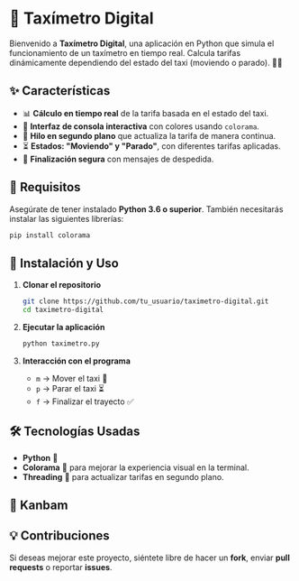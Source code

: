 # 🚖 Taxímetro Digital

Bienvenido a **Taxímetro Digital**, una aplicación en Python que simula el funcionamiento de un taxímetro en tiempo real. Calcula tarifas dinámicamente dependiendo del estado del taxi (moviendo o parado). 🚗💨

## ✨ Características

- 📊 **Cálculo en tiempo real** de la tarifa basada en el estado del taxi.
- 🎨 **Interfaz de consola interactiva** con colores usando `colorama`.
- 🔄 **Hilo en segundo plano** que actualiza la tarifa de manera continua.
- ⏳ **Estados: "Moviendo" y "Parado"**, con diferentes tarifas aplicadas.
- 🛑 **Finalización segura** con mensajes de despedida.

## 📌 Requisitos

Asegúrate de tener instalado **Python 3.6 o superior**. También necesitarás instalar las siguientes librerías:

```bash
pip install colorama
```

## 🚀 Instalación y Uso

1. **Clonar el repositorio**

   ```bash
   git clone https://github.com/tu_usuario/taximetro-digital.git
   cd taximetro-digital
   ```

2. **Ejecutar la aplicación**

   ```bash
   python taximetro.py
   ```

3. **Interacción con el programa**

   - `m` → Mover el taxi 🚗
   - `p` → Parar el taxi ⏳
   - `f` → Finalizar el trayecto ✅

## 🛠 Tecnologías Usadas

- **Python** 🐍
- **Colorama** 🎨 para mejorar la experiencia visual en la terminal.
- **Threading** 🔄 para actualizar tarifas en segundo plano.

## 📸 Kanbam



## 💡 Contribuciones

Si deseas mejorar este proyecto, siéntete libre de hacer un **fork**, enviar **pull requests** o reportar **issues**.

